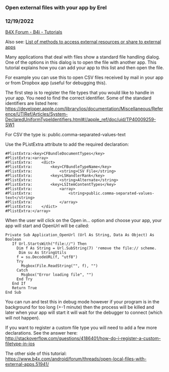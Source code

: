 ### Open external files with your app by Erel
### 12/19/2022
[B4X Forum - B4i - Tutorials](https://www.b4x.com/android/forum/threads/50525/)

Also see: [List of methods to access external resources or share to external apps](https://www.b4x.com/android/forum/threads/list-of-methods-to-access-external-resources-or-share-to-external-apps.99368/)  
  
Many applications that deal with files show a standard file handling dialog. One of the options in this dialog is to open the file with another app. This tutorial explains how you can add your app to this list and then open the file.  
  
For example you can use this to open CSV files received by mail in your app or from Dropbox app (useful for debugging this).  
  
The first step is to register the file types that you would like to handle in your app. You need to find the correct identifier. Some of the standard identifiers are listed here: <https://developer.apple.com/library/ios/documentation/Miscellaneous/Reference/UTIRef/Articles/System-DeclaredUniformTypeIdentifiers.html#//apple_ref/doc/uid/TP40009259-SW1>  
  
For CSV the type is: public.comma-separated-values-text  
  
Use the PListExtra attribute to add the required declaration:  

```B4X
#PlistExtra:<key>CFBundleDocumentTypes</key>  
#PlistExtra:<array>  
#PlistExtra:    <dict>  
#PlistExtra:        <key>CFBundleTypeName</key>  
#PlistExtra:            <string>CSV File</string>  
#PlistExtra:        <key>LSHandlerRank</key>  
#PlistExtra:            <string>Alternate</string>  
#PlistExtra:        <key>LSItemContentTypes</key>  
#PlistExtra:            <array>  
#PlistExtra:                <string>public.comma-separated-values-text</string>  
#PlistExtra:            </array>  
#PlistExtra:    </dict>  
#PlistExtra:</array>
```

  
  
When the user will click on the Open in… option and choose your app, your app will start and OpenUrl will be called:  

```B4X
Private Sub Application_OpenUrl (Url As String, Data As Object) As Boolean  
   If Url.StartsWith("file://") Then  
     Dim f As String = Url.SubString(7) 'remove the file:// scheme.  
      Dim su As StringUtils  
     f = su.DecodeURL(f, "utf8")  
     Try  
       Msgbox(File.ReadString("", f), "")  
     Catch  
       Msgbox("Error loading file", "")  
     End Try  
   End If  
   Return True  
End Sub
```

  
  
You can run and test this in debug mode however if your program is in the background for too long (+-1 minute) then the process will be killed and later when your app will start it will wait for the debugger to connect (which will not happen).  
  
If you want to register a custom file type you will need to add a few more declarations. See the answer here: <http://stackoverflow.com/questions/4186401/how-do-i-register-a-custom-filetype-in-ios>  
  
The other side of this tutorial: <https://www.b4x.com/android/forum/threads/open-local-files-with-external-apps.51941/>
